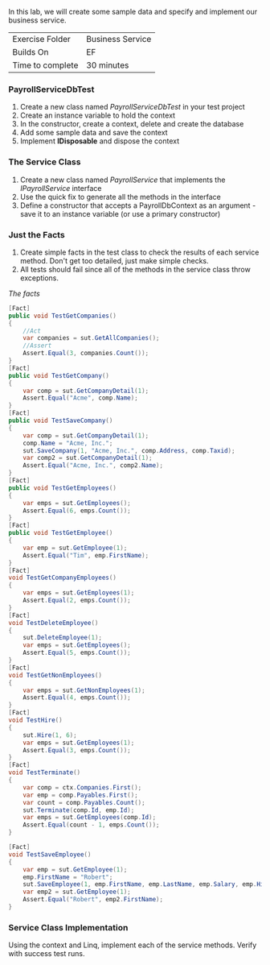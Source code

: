 In this lab, we will create some sample data and specify and implement our business service.

| | |
| --------- | --------------------------- |
| Exercise Folder | Business Service
| Builds On | EF |
| Time to complete | 30 minutes

### PayrollServiceDbTest
1. Create a new class named *PayrollServiceDbTest* in your test project
2. Create an instance variable to hold the context
3. In the constructor, create a context, delete and create the database
4. Add some sample data and save the context
5. Implement **IDisposable** and dispose the context
 

### The Service Class

1. Create a new class named *PayrollService* that implements the *IPayrollService* interface
2. Use the quick fix to generate all the methods in the interface
3. Define a constructor that accepts a PayrollDbContext as an argument - save it to an instance variable (or use a primary constructor)

### Just the Facts 
1. Create simple facts in the test class to check the results of each service method.  Don't get too detailed, just make simple checks. 
2. All tests should fail since all of the methods in the service class throw exceptions.



*The facts*
```c#
[Fact]
public void TestGetCompanies()
{
    //Act
    var companies = sut.GetAllCompanies();
    //Assert
    Assert.Equal(3, companies.Count());
}
[Fact]
public void TestGetCompany()
{
    var comp = sut.GetCompanyDetail(1);
    Assert.Equal("Acme", comp.Name);
}
[Fact]
public void TestSaveCompany()
{
    var comp = sut.GetCompanyDetail(1);
    comp.Name = "Acme, Inc.";
    sut.SaveCompany(1, "Acme, Inc.", comp.Address, comp.Taxid);
    var comp2 = sut.GetCompanyDetail(1);
    Assert.Equal("Acme, Inc.", comp2.Name);
}
[Fact]
public void TestGetEmployees()
{
    var emps = sut.GetEmployees();
    Assert.Equal(6, emps.Count());
}
[Fact]
public void TestGetEmployee()
{
    var emp = sut.GetEmployee(1);
    Assert.Equal("Tim", emp.FirstName);
}
[Fact]
void TestGetCompanyEmployees()
{
    var emps = sut.GetEmployees(1);
    Assert.Equal(2, emps.Count());
}
[Fact]
void TestDeleteEmployee()
{
    sut.DeleteEmployee(1);
    var emps = sut.GetEmployees();
    Assert.Equal(5, emps.Count());
}
[Fact]
void TestGetNonEmployees()
{
    var emps = sut.GetNonEmployees(1);
    Assert.Equal(4, emps.Count());
}
[Fact]
void TestHire()
{
    sut.Hire(1, 6);
    var emps = sut.GetEmployees(1);
    Assert.Equal(3, emps.Count());
}
[Fact]
void TestTerminate()
{
    var comp = ctx.Companies.First();
    var emp = comp.Payables.First();
    var count = comp.Payables.Count();
    sut.Terminate(comp.Id, emp.Id);
    var emps = sut.GetEmployees(comp.Id);
    Assert.Equal(count - 1, emps.Count());
}

[Fact]
void TestSaveEmployee()
{
    var emp = sut.GetEmployee(1);
    emp.FirstName = "Robert";
    sut.SaveEmployee(1, emp.FirstName, emp.LastName, emp.Salary, emp.HireDate, emp.Phone);
    var emp2 = sut.GetEmployee(1);
    Assert.Equal("Robert", emp2.FirstName);
}
```


### Service Class Implementation
Using the context and Linq, implement each of the service methods.  Verify with success test runs.

